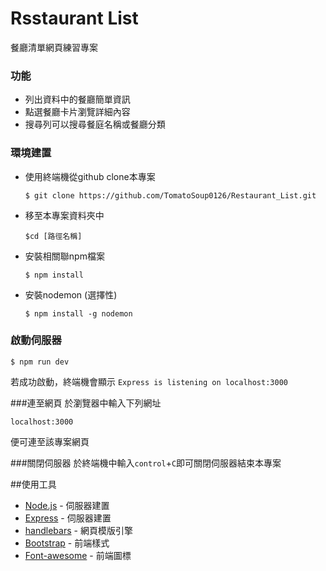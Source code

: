 # Rsstaurant List
餐廳清單網頁練習專案

### 功能
- 列出資料中的餐廳簡單資訊
- 點選餐廳卡片瀏覽詳細內容
- 搜尋列可以搜尋餐庭名稱或餐廳分類


### 環境建置

- 使用終端機從github clone本專案
   ```
   $ git clone https://github.com/TomatoSoup0126/Restaurant_List.git
   ```


- 移至本專案資料夾中 
  ```
  $cd [路徑名稱]
  ```
- 安裝相關聯npm檔案
  ```
  $ npm install
  ```
- 安裝nodemon (選擇性)
  ```
  $ npm install -g nodemon
  ```

### 啟動伺服器
```
$ npm run dev
```
若成功啟動，終端機會顯示
`Express is listening on localhost:3000`

###連至網頁
於瀏覽器中輸入下列網址
```
localhost:3000
```
便可連至該專案網頁

###關閉伺服器
於終端機中輸入`control`+`C`即可關閉伺服器結束本專案


##使用工具
- [Node.js](https://nodejs.org/en/) - 伺服器建置
- [Express](https://www.npmjs.com/package/express) - 伺服器建置
- [handlebars](https://handlebarsjs.com/) - 網頁模版引擎
- [Bootstrap](https://getbootstrap.com/) - 前端樣式
- [Font-awesome](https://fontawesome.com/) - 前端圖標


